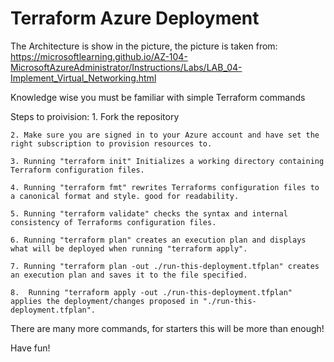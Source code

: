 # Terraform Azure Deployment
The Architecture is show in the picture, the picture is taken from: https://microsoftlearning.github.io/AZ-104-MicrosoftAzureAdministrator/Instructions/Labs/LAB_04-Implement_Virtual_Networking.html

Knowledge wise you must be familiar with simple Terraform commands

Steps to proivision:
    1. Fork the repository
   
    2. Make sure you are signed in to your Azure account and have set the right subscription to provision resources to.

    3. Running "terraform init" Initializes a working directory containing Terraform configuration files.

    4. Running "terraform fmt" rewrites Terraforms configuration files to a canonical format and style. good for readability.
   
    5. Running "terraform validate" checks the syntax and internal consistency of Terraforms configuration files.
   
    6. Running "terraform plan" creates an execution plan and displays what will be deployed when running "terraform apply".
   
    7. Running "terraform plan -out ./run-this-deployment.tfplan" creates an execution plan and saves it to the file specified.
   
    8.  Running "terraform apply -out ./run-this-deployment.tfplan" applies the deployment/changes proposed in "./run-this-deployment.tfplan".


There are many more commands, for starters this will be more than enough!


Have fun!